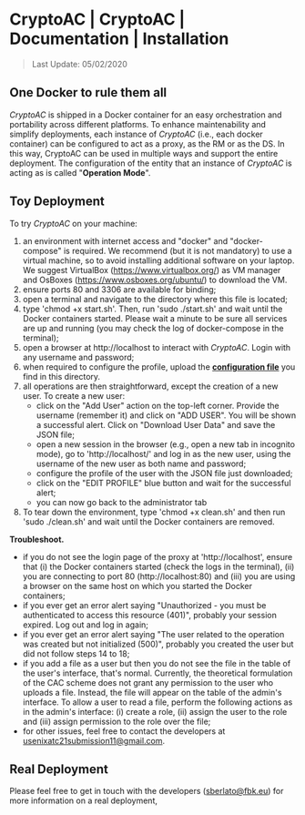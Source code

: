 # CryptoAC | CryptoAC | Documentation | Installation

> Last Update: 05/02/2020

## One Docker to rule them all

*CryptoAC* is shipped in a Docker container for an easy orchestration and portability across different platforms. To enhance maintenability and simplify deployments, each instance of *CryptoAC* (i.e., each docker container) can be configured to act as a proxy, as the RM or as the DS. In this way, CryptoAC can be used in multiple ways and support the entire deployment. The configuration of the entity that an instance of *CryptoAC* is acting as is called "**Operation Mode**".


## Toy Deployment

To try *CryptoAC* on your machine:

1. an environment with internet access and "docker" and "docker-compose" is required. We recommend (but it is not mandatory) to use a virtual machine, so to avoid installing additional software on your laptop. We suggest VirtualBox (https://www.virtualbox.org/) as VM manager and OsBoxes (https://www.osboxes.org/ubuntu/) to download the VM.
2. ensure ports 80 and 3306 are available for binding; 
3. open a terminal and navigate to the directory where this file is located;
4. type 'chmod +x start.sh'. Then, run 'sudo ./start.sh' and wait until the Docker containers started. Please wait a minute to be sure all services are up and running (you may check the log of docker-compose in the terminal);
5. open a browser at http://localhost to interact with *CryptoAC*. Login with any username and password;
6. when required to configure the profile, upload the [**configuration file**](./configurationFile.json) you find in this directory.
7. all operations are then straightforward, except the creation of a new user. To create a new user:
    * click on the "Add User" action on the top-left corner. Provide the username (remember it) and click on "ADD USER". You will be shown a successful alert. Click on "Download User Data" and save the JSON file;
    * open a new session in the browser (e.g., open a new tab in incognito mode), go to 'http://localhost/' and log in as the new user, using the username of the new user as both name and password;
    * configure the profile of the user with the JSON file just downloaded;
    * click on the "EDIT PROFILE" blue button and wait for the successful alert;
    * you can now go back to the administrator tab
8. To tear down the environment, type 'chmod +x clean.sh' and then run 'sudo ./clean.sh' and wait until the Docker containers are removed.


**Troubleshoot.**
* if you do not see the login page of the proxy at 'http://localhost', ensure that (i) the Docker containers started (check the logs in the terminal), (ii) you are connecting to port 80 (http://localhost:80) and (iii) you are using a browser on the same host on which you started the Docker containers;
* if you ever get an error alert saying "Unauthorized - you must be authenticated to access this resource (401)", probably your session expired. Log out and log in again;
* if you ever get an error alert saying "The user related to the operation was created but not initialized (500)", probably you created the user but did not follow steps 14 to 18;
* if you add a file as a user but then you do not see the file in the table of the user's interface, that's normal. Currently, the theoretical formulation of the CAC scheme does not grant any permission to the user who uploads a file. Instead, the file will appear on the table of the admin's interface. To allow a user to read a file, perform the following actions as in the admin's interface: (i) create a role, (ii) assign the user to the role and (iii) assign permission to the role over the file; 
* for other issues, feel free to contact the developers at usenixatc21submission11@gmail.com.


## Real Deployment

Please feel free to get in touch with the developers (sberlato@fbk.eu) for more information on a real deployment,